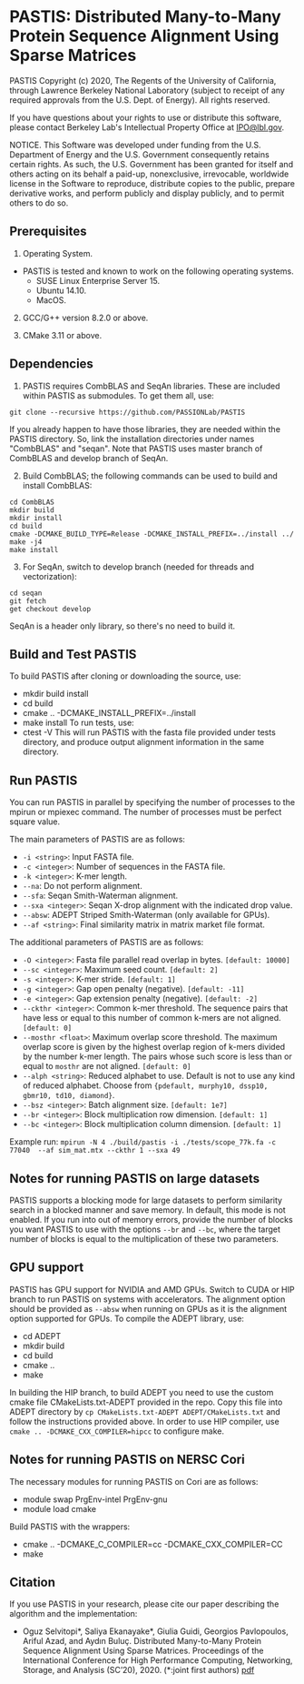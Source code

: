 
# PASTIS: Distributed Many-to-Many Protein Sequence Alignment Using Sparse Matrices

PASTIS Copyright (c) 2020, The Regents of the University of California,
through Lawrence Berkeley National Laboratory (subject to receipt of
any required approvals from the U.S. Dept. of Energy). All rights reserved.

If you have questions about your rights to use or distribute this software,
please contact Berkeley Lab's Intellectual Property Office at
IPO@lbl.gov.

NOTICE.  This Software was developed under funding from the U.S. Department
of Energy and the U.S. Government consequently retains certain rights.  As
such, the U.S. Government has been granted for itself and others acting on
its behalf a paid-up, nonexclusive, irrevocable, worldwide license in the
Software to reproduce, distribute copies to the public, prepare derivative 
works, and perform publicly and display publicly, and to permit others to do so.

## Prerequisites

1. Operating System.
  * PASTIS is tested and known to work on the following operating systems.
    *  SUSE Linux Enterprise Server 15.
    *  Ubuntu 14.10.
    *  MacOS.
    
2. GCC/G++ version 8.2.0 or above.

3. CMake 3.11 or above.

## Dependencies

1. PASTIS requires CombBLAS and SeqAn libraries. These are included within PASTIS as
submodules. To get them all, use:
```
git clone --recursive https://github.com/PASSIONLab/PASTIS
```
If you already happen to have those libraries, they are needed within the PASTIS
directory. So, link the installation directories under names "CombBLAS" and
"seqan". Note that PASTIS uses master branch of CombBLAS and develop branch of
SeqAn.


2. Build CombBLAS; the following commands can be used to build and install CombBLAS:
```
cd CombBLAS
mkdir build
mkdir install
cd build
cmake -DCMAKE_BUILD_TYPE=Release -DCMAKE_INSTALL_PREFIX=../install ../
make -j4
make install         
```

3. For SeqAn, switch to develop branch (needed for threads and vectorization):
```
cd seqan
git fetch
get checkout develop
```

SeqAn is a header only library, so there's no need to build it.
  
## Build and Test PASTIS
To build PASTIS after cloning or downloading the source, use:
  * mkdir build install
  * cd build
  * cmake .. -DCMAKE_INSTALL_PREFIX=../install
  * make install
To run tests, use:
  * ctest -V
This will run PASTIS with the fasta file provided under tests directory, and
produce output alignment information in the same directory.

  
## Run PASTIS

You can run PASTIS in parallel by specifying the number of processes to the mpirun or mpiexec command. The number of processes must be perfect square value.

The main parameters of PASTIS are as follows:
- ```-i <string>```: Input FASTA file.
- ```-c <integer>```: Number of sequences in the FASTA file.
- ```-k <integer>```: K-mer length.
- ```--na```: Do not perform alignment.
- ```--sfa```: Seqan Smith-Waterman alignment.
- ```--sxa <integer>```: Seqan X-drop alignment with the indicated drop value.
- ```--absw```: ADEPT Striped Smith-Waterman (only available for GPUs).
- ```--af <string>```: Final similarity matrix in matrix market file format.

The additional parameters of PASTIS are as follows:
- ```-O <integer>```: Fasta file parallel read overlap in bytes. ```[default: 10000]```
- ```--sc <integer>```: Maximum seed count. ```[default: 2]```
- ```-s <integer>```: K-mer stride. ```[default: 1]```
- ```-g <integer>```: Gap open penalty (negative). ```[default: -11]```
- ```-e <integer>```: Gap extension penalty (negative). ```[default: -2]```
- ```--ckthr <integer>```: Common k-mer threshold. The sequence pairs that have
  less or equal to this number of common k-mers are not aligned. ```[default: 0]```
- ```--mosthr <float>```: Maximum overlap score threshold. The maximum overlap
  score is given by the highest overlap region of k-mers divided by the number
  k-mer length. The pairs whose such score is less than or equal to ```mosthr```
  are not aligned. ```[default: 0]```
- ```--alph <string>```: Reduced alphabet to use. Default is not to use any kind of reduced alphabet. Choose from ```{pdefault, murphy10, dssp10, gbmr10, td10, diamond}```.
- ```--bsz <integer>```: Batch alignment size. ```[default: 1e7]```
- ```--br <integer>```: Block multiplication row dimension. ```[default: 1]```
- ```--bc <integer>```: Block multiplication column dimension. ```[default: 1]```

Example run:
```mpirun -N 4 ./build/pastis -i ./tests/scope_77k.fa -c 77040  --af sim_mat.mtx --ckthr 1 --sxa 49```


## Notes for running PASTIS on large datasets
PASTIS supports a blocking mode for large datasets to perform similarity search in a blocked manner and save memory. In default, this mode is not enabled. If you run into out of memory errors, provide the number of blocks you want PASTIS to use with the options  ```--br``` and ```--bc```, where the target number of blocks is equal to the multiplication of these two parameters.

## GPU support
PASTIS has GPU support for NVIDIA and AMD GPUs. Switch to CUDA or HIP branch to run PASTIS on systems with accelerators. The alignment option should be provided as ```--absw``` when running on GPUs as it is the alignment option supported for GPUs. To compile the ADEPT library, use:
  * cd ADEPT
  * mkdir build 
  * cd build
  * cmake ..
  * make 

In building the HIP branch, to build ADEPT you need to use the custom cmake file CMakeLists.txt-ADEPT provided in the repo. Copy this file into ADEPT directory by ```cp CMakeLists.txt-ADEPT ADEPT/CMakeLists.txt``` and follow the instructions provided above. In order to use HIP compiler, use ```cmake .. -DCMAKE_CXX_COMPILER=hipcc``` to configure make.

## Notes for running PASTIS on NERSC Cori
The necessary modules for running PASTIS on Cori are as follows:
* module swap PrgEnv-intel PrgEnv-gnu
* module load cmake

Build PASTIS with the wrappers:
* cmake .. -DCMAKE_C_COMPILER=cc -DCMAKE_CXX_COMPILER=CC
* make


## Citation

If you use PASTIS in your research, please cite our paper describing the algorithm and the implementation:

  * Oguz Selvitopi*, Saliya Ekanayake*, Giulia Guidi, Georgios Pavlopoulos, Ariful Azad, and Aydın Buluç. Distributed Many-to-Many Protein Sequence Alignment Using Sparse Matrices. Proceedings of the International Conference for High Performance Computing, Networking, Storage, and Analysis (SC’20), 2020. (*:joint first authors) [pdf](https://people.eecs.berkeley.edu/~aydin/PASTIS-SC20.pdf)
